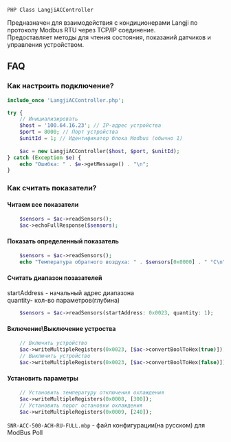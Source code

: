 ```PHP Class LangjiACController```

Предназначен для взаимодействия с кондиционерами Langji по протоколу Modbus RTU через TCP/IP соединение.  
Предоставляет методы для чтения состояния, показаний датчиков и управления устройством.  

## FAQ

### Как настроить подключение?
```PHP
include_once 'LangjiACController.php';

try {
    // Инициализировать
    $host = '100.64.16.23'; // IP-адрес устройства
    $port = 8000; // Порт устройства
    $unitId = 1; // Идентификатор блока Modbus (обычно 1)
    
    $ac = new LangjiACController($host, $port, $unitId);
} catch (Exception $e) {
    echo "Ошибка: " . $e->getMessage() . "\n";
}
```

### Как считать показатели?

#### Читаем все показатели
```PHP
    $sensors = $ac->readSensors();
    $ac->echoFullResponse($sensors);
```

#### Показать определенный показатель
```PHP
    $sensors = $ac->readSensors();
    echo "Температура обратного воздуха: " . $sensors[0x0000] . " °C\n";
```

#### Считать диапазон позазателей

startAddress - начальный адрес диапазона  
quantity- кол-во параметров(глубина)  
```PHP
    $sensors = $ac->readSensors(startAddress: 0x0023, quantity: 1);
```

#### Включение\Выключение устроства
```PHP    
    // Включить устройство
    $ac->writeMultipleRegisters(0x0023, [$ac->convertBoolToHex(true)]);
    // Выключить устройство
    $ac->writeMultipleRegisters(0x0023, [$ac->convertBoolToHex(false)]);
```

#### Установить параметры

```PHP    
    // Установить температуру отключения охлаждения
    $ac->writeMultipleRegisters(0x0008, [300]);
    // Установить порог остановки охлаждения
    $ac->writeMultipleRegisters(0x0009, [240]);
```


```SNR-ACC-500-ACH-RU-FULL.mbp``` - файл конфигурации(на русском) для ModBus Poll 